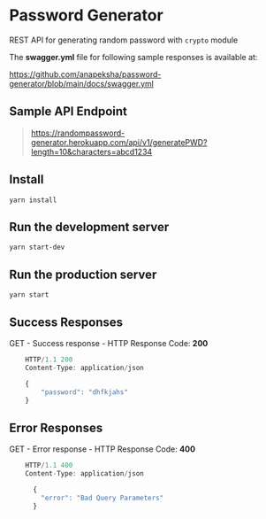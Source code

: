 # Password Generator

REST API for generating random password with `crypto` module

The **swagger.yml** file for following sample responses is available at:

https://github.com/anapeksha/password-generator/blob/main/docs/swagger.yml

## Sample API Endpoint

> https://randompassword-generator.herokuapp.com/api/v1/generatePWD?length=10&characters=abcd1234

## Install

    yarn install

## Run the development server

    yarn start-dev

## Run the production server

    yarn start

## Success Responses

GET - Success response - HTTP Response Code: **200**

```javascript
    HTTP/1.1 200
    Content-Type: application/json

    {
        "password": "dhfkjahs"
    }
```

## Error Responses

GET - Error response - HTTP Response Code: **400**

```javascript
    HTTP/1.1 400
    Content-Type: application/json

      {
        "error": "Bad Query Parameters"
      }
```
